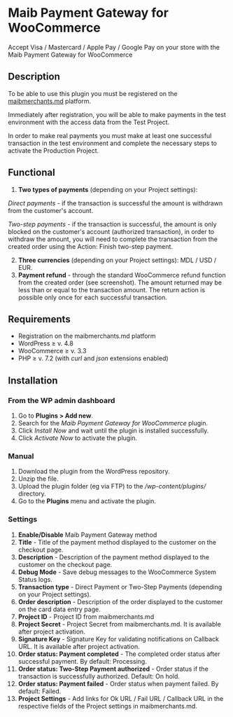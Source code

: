 #  Maib Payment Gateway for WooCommerce
Accept Visa / Mastercard / Apple Pay / Google Pay on your store with the Maib Payment Gateway for WooCommerce

## Description
To be able to use this plugin you must be registered on the [maibmerchants.md](https://maibmerchants.md) platform.

Immediately after registration, you will be able to make payments in the test environment with the access data from the Test Project.

In order to make real payments you must make at least one successful transaction in the test environment and complete the necessary steps to activate the Production Project.

## Functional
1. **Two types of payments** (depending on your Project settings):

  *Direct payments* - if the transaction is successful the amount is withdrawn from the customer's account.

  *Two-step payments* - if the transaction is successful, the amount is only blocked on the customer's account (authorized transaction), in order to withdraw the amount, you will need to complete the transaction from the created order using the Action: Finish two-step payment.

2. **Three currencies** (depending on your Project settings): MDL / USD / EUR.
3. **Payment refund** - through the standard WooCommerce refund function from the created order (see screenshot). The amount returned may be less than or equal to the transaction amount. The return action is possible only once for each successful transaction.

## Requirements
- Registration on the maibmerchants.md platform
- WordPress ≥ v. 4.8
- WooCommerce ≥ v. 3.3
- PHP ≥ v. 7.2 (with _curl_ and _json_ extensions enabled)

## Installation
### From the WP admin dashboard
1. Go to **Plugins > Add new**.
2. Search for the _Maib Payment Gateway for WooCommerce_ plugin.
3. Click _Install Now_ and wait until the plugin is installed successfully.
4. Click _Activate Now_ to activate the plugin.

### Manual
1. Download the plugin from the WordPress repository.
2. Unzip the file.
3. Upload the plugin folder (eg via FTP) to the _/wp-content/plugins/_ directory.
4. Go to the **Plugins** menu and activate the plugin.

### Settings
1. **Enable/Disable** Maib Payment Gateway method
2. **Title** - Title of the payment method displayed to the customer on the checkout page.
3. **Description** - Description of the payment method displayed to the customer on the checkout page.
4. **Debug Mode** - Save debug messages to the WooCommerce System Status logs.
5. **Transaction type** - Direct Payment or Two-Step Payments (depending on your Project settings).
6. **Order description** - Description of the order displayed to the customer on the card data entry page.
7. **Project ID** - Project ID from maibmerchants.md
8. **Project Secret** - Project Secret from maibmerchants.md. It is available after project activation.
9. **Signature Key** - Signature Key for validating notifications on Callback URL. It is available after project activation.
10. **Order status: Payment completed** - The completed order status after successful payment. By default: Processing.
11. **Order status: Two-Step Payment authorized** - Order status if the transaction is successfully authorized. Default: On hold.
12. **Order status: Payment failed** - Order status when payment failed. By default: Failed.
13. **Project Settings** - Add links for Ok URL / Fail URL / Callback URL in the respective fields of the Project settings in maibmerchants.md.  


